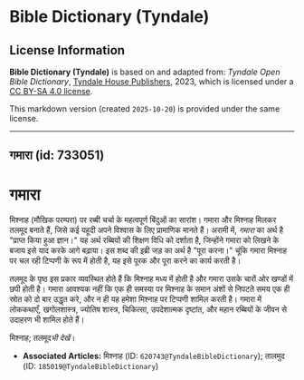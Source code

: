 # Bible Dictionary (Tyndale)

## License Information

**Bible Dictionary (Tyndale)** is based on and adapted from: _Tyndale Open Bible Dictionary_, [Tyndale House Publishers](https://tyndaleopenresources.com/), 2023, which is licensed under a [CC BY-SA 4.0 license](https://creativecommons.org/licenses/by-sa/4.0/legalcode.en).

This markdown version (created `2025-10-20`) is provided under the same license.



--------------------------------

## गमारा (id: 733051)

**गमारा**
=========

मिश्नाह (मौखिक परम्परा) पर रब्बी चर्चा के महत्वपूर्ण बिंदुओं का सारांश। गमारा और मिश्नाह मिलकर तलमूद बनाते हैं, जिसे कई यहूदी अपने विश्वास के लिए प्रामाणिक मानते हैं। अरामी में, *गमारा* का अर्थ है "प्राप्त किया हुआ ज्ञान।" यह अर्थ रब्बियों की शिक्षण विधि को दर्शाता है, जिन्होंने गमारा को लिखने के बजाय इसे याद करके आगे बढ़ाया। इस शब्द की इब्री जड़ का अर्थ है "पूरा करना।" चूंकि गमारा मिश्नाह पर चल रही टिप्पणी के रूप में होती है, यह इसे पूरक और पूरा करने का कार्य करती है।

तलमूद के पृष्ठ इस प्रकार व्यवस्थित होते हैं कि मिश्नाह मध्य में होती है और गमारा उसके चारों ओर खण्डों में छपी होती है। गमारा आवश्यक नहीं कि एक ही समस्या पर मिश्नाह के समान अंशों से निपटते समय एक ही स्रोत को दो बार उद्धृत करे, और न ही यह हमेशा मिश्नाह पर टिप्पणी शामिल करती है। गमारा में लोककथाएँ, खगोलशास्त्र, ज्योतिष शास्त्र, चिकित्सा, उपदेशात्मक दृष्टांत, और महान रब्बियों के जीवन से उदाहरण भी शामिल होते हैं।

मिश्नाह; तलमूद*भी देखें*।

* **Associated Articles:** मिश्नाह (ID: `620743@TyndaleBibleDictionary`); तालमुद (ID: `185019@TyndaleBibleDictionary`)

